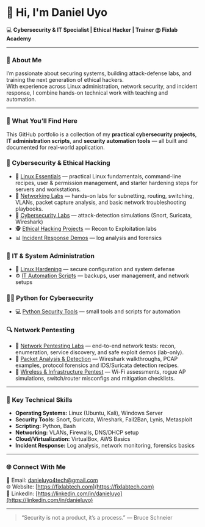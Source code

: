 # 👋 Hi, I'm Daniel Uyo

💻 **Cybersecurity & IT Specialist | Ethical Hacker | Trainer @ Fixlab Academy**

---

### 🧠 About Me
I’m passionate about securing systems, building attack-defense labs, and training the next generation of ethical hackers.  
With experience across Linux administration, network security, and incident response, I combine hands-on technical work with teaching and automation.

---

### 🧩 What You’ll Find Here
This GitHub portfolio is a collection of my **practical cybersecurity projects**, **IT administration scripts**, and **security automation tools** — all built and documented for real-world application.

### 🔐 Cybersecurity & Ethical Hacking
- 🐧 [Linux Essentials](https://github.com/danieluyo4tech/linux-essentials) — practical Linux fundamentals, command-line recipes, user & permission management, and starter hardening steps for servers and workstations.  
- 🧭 [Networking Labs](https://github.com/danieluyo/networking-labs) — hands-on labs for subnetting, routing, switching, VLANs, packet capture analysis, and basic network troubleshooting playbooks.
- 🧩 [Cybersecurity Labs](https://github.com/danieluyo/cybersecurity-labs) — attack-detection simulations (Snort, Suricata, Wireshark)
- 🕵️ [Ethical Hacking Projects](https://github.com/danieluyo/ethical-hacking-practicals) — Recon to Exploitation labs
- 📊 [Incident Response Demos](https://github.com/danieluyo/incident-response-labs) — log analysis and forensics

### 🧠 IT & System Administration
- 🐧 [Linux Hardening](https://github.com/danieluyo/linux-hardening) — secure configuration and system defense
- ⚙️ [IT Automation Scripts](https://github.com/danieluyo/it-admin-scripts) — backups, user management, and network setups

### 🧑‍💻 Python for Cybersecurity
- 💻 [Python Security Tools](https://github.com/danieluyo/python-security-tools) — small tools and scripts for automation

### 🔍 Network Pentesting
- 🧭 [Network Pentesting Labs](https://github.com/danieluyo/network-pentesting) — end-to-end network tests: recon, enumeration, service discovery, and safe exploit demos (lab-only).  
- 🧩 [Packet Analysis & Detection](https://github.com/danieluyo/packet-analysis) — Wireshark walkthroughs, PCAP examples, protocol forensics and IDS/Suricata detection recipes.  
- 📡 [Wireless & Infrastructure Pentest](https://github.com/danieluyo/wireless-infra-pentest) — Wi-Fi assessments, rogue AP simulations, switch/router misconfigs and mitigation checklists.

---

### 🧩 Key Technical Skills
- **Operating Systems:** Linux (Ubuntu, Kali), Windows Server
- **Security Tools:** Snort, Suricata, Wireshark, Fail2Ban, Lynis, Metasploit
- **Scripting:** Python, Bash
- **Networking:** VLANs, Firewalls, DNS/DHCP setup
- **Cloud/Virtualization:** VirtualBox, AWS Basics
- **Incident Response:** Log analysis, network monitoring, forensics basics

---

### 🌐 Connect With Me
📧 Email: danieluyo4tech@gmail.com  
🌐 Website: [https://fixlabtech.com](https://fixlabtech.com)  
🔗 LinkedIn: [https://linkedin.com/in/danieluyo](https://linkedin.com/in/danieluyo)

---

> “Security is not a product, it’s a process.” — Bruce Schneier

